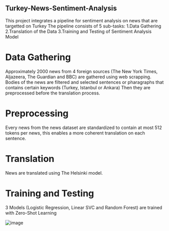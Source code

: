 ## Turkey-News-Sentiment-Analysis
This project integrates a pipeline for sentiment analysis on news that are targetted on Turkey
The pipeline consists of 5 sub-tasks:
1.Data Gathering
2.Translation of the Data
3.Training and Testing of Sentiment Analysis Model

# Data Gathering
Approximately 2000 news from 4 foreign sources (The New York Times, Aljazeera, The Guardian and BBC) are gathered using web scrapping.
Bodies of the news are filtered and selected sentences or pharagraphs that contains certain keywords (Turkey, Istanbul or Ankara)
Then they are preprocessed before the translation process.

# Preprocessing
Every news from the news dataset are standardized to contain at most 512 tokens per news, this enables a more coherent translation on each sentence.

# Translation
News are translated using The Helsinki model.

# Training and Testing
3 Models (Logistic Regression, Linear SVC and Random Forest) are trained with Zero-Shot Learning


![image](https://github.com/user-attachments/assets/d463e4f8-8fe8-4d6e-834c-ddc0fb9d84cd)
